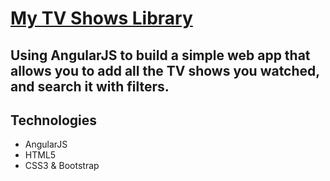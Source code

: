 # [My TV Shows Library](tongng.com/portfolio/angular)

## Using AngularJS to build a simple web app that allows you to add all the TV shows you watched, and search it with filters.

## Technologies

* AngularJS
* HTML5
* CSS3 & Bootstrap